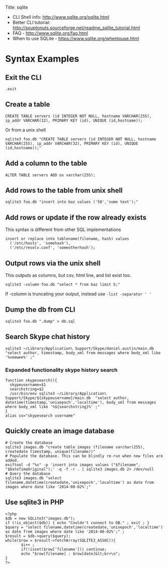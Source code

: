 Title: sqlite

- CLI Shell info: <http://www.sqlite.org/sqlite.html>
- Better CLI tutorial: <http://souptonuts.sourceforge.net/readme_sqlite_tutorial.html>
- FAQ - <http://www.sqlite.org/faq.html>
- When to use SQLite - https://www.sqlite.org/whentouse.html

# Syntax Examples

## Exit the CLI

```
.exit
```

## Create a table

```
CREATE TABLE servers (id INTEGER NOT NULL, hostname VARCHAR(255), ip_addr VARCHAR(32), PRIMARY KEY (id), UNIQUE (id,hostname));
```

Or from a unix shell

```
sqlite3 foo.db "CREATE TABLE servers (id INTEGER NOT NULL, hostname VARCHAR(255), ip_addr VARCHAR(32), PRIMARY KEY (id), UNIQUE (id,hostname));"
```

## Add a column to the table

```
ALTER TABLE servers ADD os varchar(255);
```

## Add rows to the table from unix shell

```
sqlite3 foo.db "insert into baz values ('50','some text');"
```

## Add rows or update if the row already exists

This syntax is different from other SQL implementations

```
insert or replace into tablename(filename, hash) values
  ('/etc/hosts', 'somehash'),
  ('/etc/resolv.conf', 'someotherhash');
```

## Output rows via the unix shell

This outputs as columns, but csv, html line, and list exist too.

```
sqlite3 -column foo.db "select * from baz limit 5;"
```

If -column is truncating your output, instead use `-list -separator ' '`

## Dump the db from CLI

```
sqlite3 foo.db ".dump" > db.sql
```

## Search Skype chat history

```
sqlite3 ~/Library/Application\ Support/Skype/daniel.austin/main.db  "select author, timestamp, body_xml from messages where body_xml like '%veewee%' ;"
```

### Expanded functionality skype history search

```
function skypesearch(){
  skypeusername=$1
  searchstring=$2
  /usr/bin/env sqlite3 ~/Library/Application\ Support/Skype/${skypeusername}/main.db  "select author, datetime(timestamp,'unixepoch','localtime'), body_xml from messages where body_xml like '%${searchstring}%' ;"
}
alias ss="skypesearch username"
```

## Quickly create an image database

```
# Create the database
sqlite3 images.db "create table images (filename varchar(255), createdate timestamp, unique(filename))"
# Populate the database. This can be blindly re-run when new files are added.
exiftool -d "%s" -p 'insert into images values ("$filename", "$DateTimeOriginal");' -q -f -r . | sqlite3 images.db 2> /dev/null
# Query the database
sqlite3 images.db "select filename,datetime(createdate,'unixepoch','localtime') as date from images where date like '2014-08-02%';"
```

## Use sqlite3 in PHP

```
<?php
$db = new SQLite3("images.db");
if (!is_object($db)) { echo "Couldn't connect to DB." ; exit ; }
$query = "select filename,datetime(createdate,'unixepoch','localtime') as date from images where date like '2014-08-02%';" ;
$result = $db->query($query);
while($row = $result->fetchArray(SQLITE3_ASSOC)){
       $i++ ;
       if(!isset($row['filename'])) continue;
       echo "$row[filename] : $row[date]&lt;br>\n";
}
?>
```
